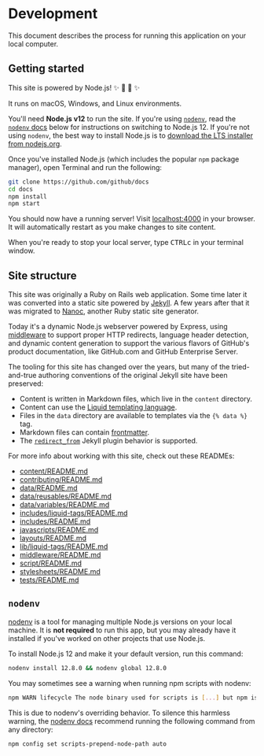 # Development

This document describes the process for running this application on your local computer.

## Getting started

This site is powered by Node.js! :sparkles: :turtle: :rocket: :sparkles:

It runs on macOS, Windows, and Linux environments.

You'll need **Node.js v12** to run the site. If you're using [`nodenv`](https://github.com/nodenv/nodenv), read the [`nodenv` docs](#nodenv) below for instructions on switching to Node.js 12. If you're not using `nodenv`, the best way to install Node.js is to [download the LTS installer from nodejs.org](https://nodejs.org).

Once you've installed Node.js (which includes the popular `npm` package manager), open Terminal and run the following:

```sh
git clone https://github.com/github/docs
cd docs
npm install
npm start
```

You should now have a running server! Visit [localhost:4000](http://localhost:4000) in your browser. It will automatically restart as you make changes to site content.

When you're ready to stop your local server, type <kbd>CTRL</kbd><kbd>c</kbd> in your terminal window.

## Site structure

This site was originally a Ruby on Rails web application. Some time later it was converted into a static site powered by [Jekyll](https://jekyllrb.com/). A few years after that it was migrated to [Nanoc](https://nanoc.ws/), another Ruby static site generator.

Today it's a dynamic Node.js webserver powered by Express, using [middleware](../middleware/README.md) to support proper HTTP redirects, language header detection, and dynamic content generation to support the various flavors of GitHub's product documentation, like GitHub.com and GitHub Enterprise Server.

The tooling for this site has changed over the years, but many of the tried-and-true authoring conventions of the original Jekyll site have been preserved:

- Content is written in Markdown files, which live in the `content` directory.
- Content can use the [Liquid templating language](liquid-helpers.md).
- Files in the `data` directory are available to templates via the `{% data %}` tag.
- Markdown files can contain [frontmatter](https://jekyllrb.com/docs/front-matter).
- The [`redirect_from`](https://github.com/jekyll/jekyll-redirect-from) Jekyll plugin behavior is supported.

For more info about working with this site, check out these READMEs:

- [content/README.md](../content/README.md)
- [contributing/README.md](../contributing/README.md)
- [data/README.md](../data/README.md)
- [data/reusables/README.md](../data/reusables/README.md)
- [data/variables/README.md](../data/variables/README.md)
- [includes/liquid-tags/README.md](../includes/liquid-tags/README.md)
- [includes/README.md](../includes/README.md)
- [javascripts/README.md](../javascripts/README.md)
- [layouts/README.md](../layouts/README.md)
- [lib/liquid-tags/README.md](../lib/liquid-tags/README.md)
- [middleware/README.md](../middleware/README.md)
- [script/README.md](../script/README.md)
- [stylesheets/README.md](../stylesheets/README.md)
- [tests/README.md](../tests/README.md)

## `nodenv`

[nodenv](https://github.com/nodenv/nodenv) is a tool for managing multiple Node.js versions on your local machine. It is **not required** to run this app, but you may already have it installed if you've worked on other projects that use Node.js.

To install Node.js 12 and make it your default version, run this command:

```sh
nodenv install 12.8.0 && nodenv global 12.8.0
```

You may sometimes see a warning when running npm scripts with nodenv:

```sh
npm WARN lifecycle The node binary used for scripts is [...] but npm is using [...]
```

This is due to nodenv's overriding behavior. To silence this harmless warning, the [nodenv docs](https://github.com/nodenv/nodenv/wiki/FAQ#npm-warning-about-mismatched-binaries) recommend running the following command from any directory:

```sh
npm config set scripts-prepend-node-path auto
```
